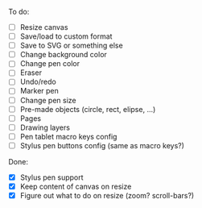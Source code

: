 To do:

* [ ] Resize canvas
* [ ] Save/load to custom format
* [ ] Save to SVG or something else
* [ ] Change background color
* [ ] Change pen color
* [ ] Eraser
* [ ] Undo/redo
* [ ] Marker pen
* [ ] Change pen size
* [ ] Pre-made objects (circle, rect, elipse, ...)
* [ ] Pages
* [ ] Drawing layers
* [ ] Pen tablet macro keys config
* [ ] Stylus pen buttons config (same as macro keys?)

Done:

* [x] Stylus pen support
* [x] Keep content of canvas on resize
* [x] Figure out what to do on resize (zoom? scroll-bars?)
